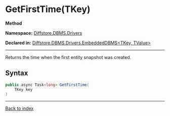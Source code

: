 # GetFirstTime(TKey)

**Method**

**Namespace:** [Diffstore.DBMS.Drivers](Diffstore.DBMS.Drivers.md)

**Declared in:** [Diffstore.DBMS.Drivers.EmbeddedDBMS<TKey, TValue>](Diffstore.DBMS.Drivers.EmbeddedDBMS{TKey,TValue}.md)

------



Returns the time when the first entity snapshot was created.


## Syntax

```csharp
public async Task<long> GetFirstTime(
	TKey key
)
```

------

[Back to index](index.md)